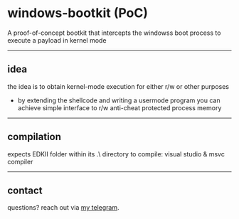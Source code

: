 # windows-bootkit (PoC)

A proof-of-concept bootkit that intercepts the windowss boot process to execute a payload in kernel mode

---

## idea

the idea is to obtain kernel-mode execution for either r/w or other purposes
- by extending the shellcode and writing a usermode program you can achieve simple interface to r/w anti-cheat protected process memory

---

## compilation

expects EDKII folder within its .\ directory
to compile:
visual studio & msvc compiler

---


## contact

questions? reach out via [my telegram](https://t.me/readcr0).
